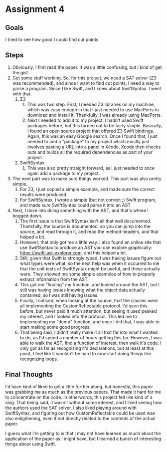 #  Assignment 4

## Goals

I tried to see how good I could find cut points.

## Steps

1. Obviously, I first read the paper. It was a little confusing, but I kind of get the gist.
2. Get some stuff working. So, for this project, we need a SAT solver (Z3 was recommended), and since I want to find cut points, I need a way to parse a program. Since I like Swift, and I knew about SwiftSyntax. I went with that.
    1. Z3
        1. This was two step. First, I needed Z3 libraries on my machine, which was easy enough in that I just needed to use MacPorts to download and install it. Thankfully, I was already using MacPorts.
        2. Next I needed to add it to my project. I hadn't used Swift packages before, but this turned out to be fairly simple. Basically, I found an open source project that offered Z3 Swift bindings. Again, this was an easy Google search. Once I found that, I just needed to add a "package" to my project which mostly just involves pasting a URL into a panel in Xcode. Xcode then checks outs and builds all the required dependencies as part of your project.
    2. SwiftSyntax
        1. This was also pretty straight forward, as I just needed to once again add a package to my project.
3. The next part was to make sure things worked. This part was also pretty simple.
    1. For Z3, I just copied a simple example, and made sure the correct results were produced.
    2. For SwiftSyntax, I wrote a simple (but not correct ;) Swift program, and made sure SwiftSyntax could parse it into an AST
4. Next, I dove into doing something with the AST, and that's where I bogged down.
    1. The first issue is that SwiftSyntax isn't all that well documented. Thankfully, the source is documented, so you can jump into the source, and read through it, and read the method headers, and that helped a bit.
    2. However, that only got me a little way. I also found an online site that use SwiftSyntax to produce an AST you can explore graphically: https://swift-ast-explorer.com, and this helped a bit.
    3. Still, given that Swift is strongly typed, I was having issues figure out what types were what, so the next help was when it occurred to me that the unit tests of SwiftSyntax might be useful, and these actually were. They showed me some simple examples of how to properly extract information from the AST.
    4. This got me "finding" my function, and looked around the AST, but I still was having issues knowing what the object data actually contained, so I was still having issues.
    5. Finally, I noticed, when looking at the source, that the classes were all implementing the CustomReflectable protocol. I'd seen this before, but never paid it much attention, but seeing it used peaked my interest, and I looked into the protocol. This led me to implementing my "dump" function, and once I did that, I was able to start making some good progress.
    6. That being said, I didn't really make it all that far into what I wanted to do, as I'd spend a number of hours getting this far. However, I was able to walk the AST, find a function of interest, then walk it's code. I only got as far as recognizing it's declarations, but at least at this point, I feel like it wouldn't be hard to now start doing things like recognizing loops.
    
## Final Thoughts

I'd have kind of liked to get a little further along, but honestly, this paper was grabbing me as much as the previous papers. That made it hard for me to concentrate on the code. In otherwords, this project felt like kind of a slog. That being said, it wasn't without some interest, and I liked seeing how the authors used the SAT solver. I also liked playing around with SwiftSyntax, and figuring out how CustomReflectable could be used was also enlightening, even if not directly related to the contents of the actual paper.

I guess what I'm getting to is that I may not have learned as much about the application of the paper as I might have, but I learned a bunch of interesting things about using Swift.
    

